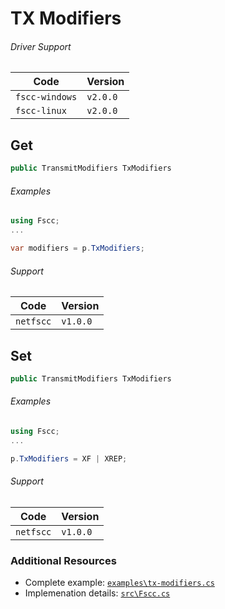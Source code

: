 # TX Modifiers


###### Driver Support
| Code           | Version
| -------------- | --------
| `fscc-windows` | `v2.0.0` 
| `fscc-linux`   | `v2.0.0` 


## Get
```c#
public TransmitModifiers TxModifiers
```

###### Examples
```c#
using Fscc;
...

var modifiers = p.TxModifiers;
```

###### Support
| Code           | Version
| -------------- | --------
| `netfscc`        | `v1.0.0`


## Set
```c#
public TransmitModifiers TxModifiers
```

###### Examples
```c#
using Fscc;
...

p.TxModifiers = XF | XREP;
```

###### Support
| Code           | Version
| -------------- | --------
| `netfscc`        | `v1.0.0`


### Additional Resources
- Complete example: [`examples\tx-modifiers.cs`](https://github.com/commtech/netfscc/blob/master/examples/tx-modifiers/tx-modifiers.cs)
- Implemenation details: [`src\Fscc.cs`](https://github.com/commtech/netfscc/blob/master/src/Fscc.cs)
